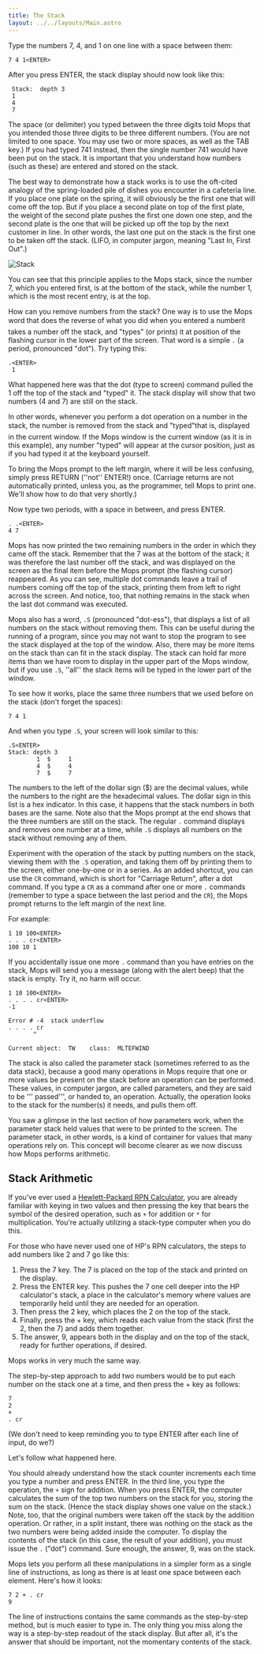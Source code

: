 ```yaml
---
title: The Stack
layout: ../../layouts/Main.astro
---
```


Type the numbers 7, 4, and 1 on one line with a space between them:

```mops
7 4 1<ENTER>
```

After you press ENTER, the stack display should now look like this:

```mops
 Stack:  depth 3
 1
 4
 7
```

The space (or delimiter) you typed between the three digits told Mops that you intended those three digits to be three different numbers. (You are not limited to one space. You may use two or more spaces, as well as the TAB key.) If you had typed 741 instead, then the single number 741 would have been put on the stack. It is important that you understand how numbers (such as these) are entered and stored on the stack.

The best way to demonstrate how a stack works is to use the oft-cited analogy of the spring-loaded pile of dishes you encounter in a cafeteria line. If you place one plate on the spring, it will obviously be the first one that will come off the top. But if you place a second plate on top of the first plate, the weight of the second plate pushes the first one down one step, and the second plate is the one that will be picked up off the top by the next customer in line. In other words, the last one put on the stack is the first one to be taken off the stack. (LIFO, in computer jargon, meaning "Last In, First Out".)

![Stack](/pmops/Stack.png)

You can see that this principle applies to the Mops stack, since the number 7, which you entered first, is at the bottom of the stack, while the number 1, which is the most recent entry, is at the top.

How can you remove numbers from the stack? One way is to use the Mops word that does the reverse of what you did when you entered a number&#148;it takes a number off the stack, and "types" (or prints) it at position of the flashing cursor in the lower part of the screen. That word is a simple `.` (a period, pronounced "dot"). Try typing this:

```mops
.<ENTER>
 1
```

What happened here was that the dot (type to screen) command pulled the 1 off the top of the stack and "typed" it. The stack display will show that two numbers (4 and 7) are still on the stack.

In other words, whenever you perform a dot operation on a number in the stack, the number is removed from the stack and "typed"&#148;that is, displayed in the current window. If the Mops window is the current window (as it is in this example), any number "typed" will appear at the cursor position, just as if you had typed it at the keyboard yourself.

To bring the Mops prompt to the left margin, where it will be less confusing, simply press RETURN (''not'' ENTER!) once. (Carriage returns are not automatically printed, unless you, as the programmer, tell Mops to print one. We'll show how to do that very shortly.)

Now type two periods, with a space in between, and press ENTER.

```mops
. .<ENTER>
4 7
```

Mops has now printed the two remaining numbers in the order in which they came off the stack. Remember that the 7 was at the bottom of the stack; it was therefore the last number off the stack, and was displayed on the screen as the final item before the Mops prompt (the flashing cursor) reappeared. As you can see, multiple dot commands leave a trail of numbers coming off the top of the stack, printing them from left to right across the screen. And notice, too, that nothing remains in the stack when the last dot command was executed.

Mops also has a word, `.S` (pronounced "dot-ess"), that displays a list of all numbers on the stack without removing them. This can be useful during the running of a program, since you may not want to stop the program to see the stack displayed at the top of the window. Also, there may be more items on the stack than can fit in the stack display. The stack can hold far more items than we have room to display in the upper part of the Mops window, but if you use `.S`, ''all'' the stack items will be typed in the lower part of the window.

To see how it works, place the same three numbers that we used before on the stack (don't forget the spaces):

```mops
7 4 1
```

And when you type `.S`, your screen will look similar to this:

```mops
.S<ENTER>
Stack: depth 3 
        1  $     1
        4  $     4
        7  $     7
```

The numbers to the left of the dollar sign ($) are the decimal values, while the numbers to the right are the hexadecimal values. The dollar sign in this list is a hex indicator. In this case, it happens that the stack numbers in both bases are the same. Note also that the Mops prompt at the end shows that the three numbers are still on the stack. The regular `.` command displays and removes one number at a time, while `.S` displays all numbers on the stack without removing any of them.

Experiment with the operation of the stack by putting numbers on the stack, viewing them with the `.S` operation, and taking them off by printing them to the screen, either one-by-one or in a series. As an added shortcut, you can use the `CR` command, which is short for "Carriage Return", after a dot command. If you type a `CR` as a command after one or more `.` commands (remember to type a space between the last period and the `CR`), the Mops prompt returns to the left margin of the next line.

For example:

```mops
1 10 100<ENTER>
. . . cr<ENTER>
100 10 1 
```

If you accidentally issue one more `.` command than you have entries on the stack, Mops will send you a message (along with the alert beep) that the stack is empty. Try it, no harm will occur.

```mops
1 10 100<ENTER>
. . . . cr<ENTER>
-1 

Error # -4  stack underflow
. . . . cr
       ^

Current object:  TW    class:  MLTEFWIND
```

The stack is also called the parameter stack (sometimes referred to as the data stack), because a good many operations in Mops require that one or more values be present on the stack before an operation can be performed. These values, in computer jargon, are called parameters, and they are said to be ''' passed''', or handed to, an operation. Actually, the operation looks to the stack for the number(s) it needs, and pulls them off.

You saw a glimpse in the last section of how parameters work, when the parameter stack held values that were to be printed to the screen. The parameter stack, in other words, is a kind of container for values that many operations rely on. This concept will become clearer as we now discuss how Mops performs arithmetic.

## Stack Arithmetic

If you've ever used a [Hewlett-Packard RPN Calculator](http://hpmuseum.org/), you are already familiar with keying in two values and then pressing the key that bears the symbol of the desired operation, such as `+` for addition or `*` for multiplication. You're actually utilizing a stack-type computer when you do this.

For those who have never used one of HP's RPN calculators, the steps to add numbers like 2 and 7 go like this:

1. Press the 7 key. The 7 is placed on the top of the stack and printed on the display.
2. Press the ENTER key. This pushes the 7 one cell deeper into the HP calculator's stack, a place in the calculator's memory where values are temporarily held until they are needed for an operation.
3. Then press the 2 key, which places the 2 on the top of the stack.
4. Finally, press the + key, which reads each value from the stack (first the 2, then the 7) and adds them together.
5. The answer, 9, appears both in the display and on the top of the stack, ready for further operations, if desired.

Mops works in very much the same way.

The step-by-step approach to add two numbers would be to put each number on the stack one at a time, and then press the + key as follows:

```mops
7
2
+
. cr
```

(We don't need to keep reminding you to type ENTER after each line of input, do we?)

Let's follow what happened here.

You should already understand how the stack counter increments each time you type a number and press ENTER. In the third line, you type the operation, the `+` sign for addition. When you press ENTER, the computer calculates the sum of the top two numbers on the stack for you, storing the sum on the stack. (Hence the stack display shows one value on the stack.) Note, too, that the original numbers were taken off the stack by the addition operation. Or rather, in a split instant, there was nothing on the stack as the two numbers were being added inside the computer. To display the contents of the stack (in this case, the result of your addition), you must issue the `.` ("dot") command. Sure enough, the answer, 9, was on the stack.

Mops lets you perform all these manipulations in a simpler form as a single line of instructions, as long as there is at least one space between each element. Here's how it looks:

```mops
7 2 + . cr
9
```

The line of instructions contains the same commands as the step-by-step method, but is much easier to type in. The only thing you miss along the way is a step-by-step readout of the stack display. But after all, it's the answer that should be important, not the momentary contents of the stack.
